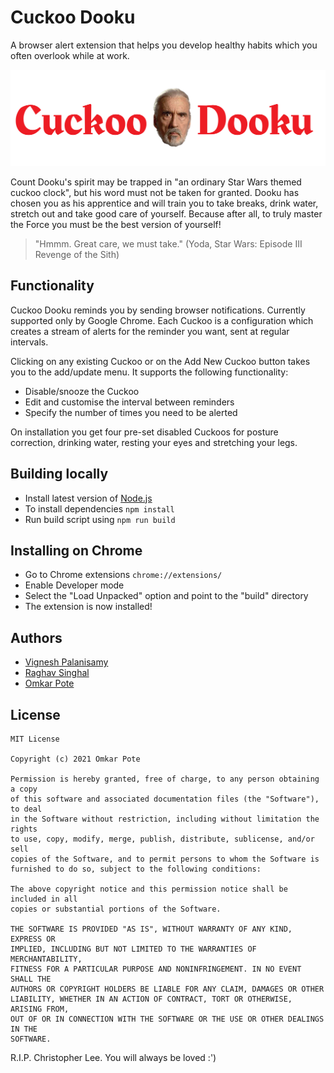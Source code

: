 # Cuckoo Dooku

A browser alert extension that helps you develop healthy habits which you often overlook while at work. 

![Logo](./src/logo_red_wide.png)

Count Dooku's spirit may be trapped in "an ordinary Star Wars themed cuckoo clock", but his word must not be taken for granted. Dooku has chosen you as his apprentice and will train you to take breaks, drink water, stretch out and take good care of yourself. Because after all, to truly master the Force you must be the best version of yourself!

> "Hmmm. Great care, we must take." (Yoda, Star Wars: Episode III Revenge of the Sith)

## Functionality

Cuckoo Dooku reminds you by sending browser notifications. Currently supported only by Google Chrome. Each Cuckoo is a configuration which creates a stream of alerts for the reminder you want, sent at regular intervals.

Clicking on any existing Cuckoo or on the Add New Cuckoo button takes you to the add/update menu. It supports the following functionality:
- Disable/snooze the Cuckoo
- Edit and customise the interval between reminders
- Specify the number of times you need to be alerted

On installation you get four pre-set disabled Cuckoos for posture correction, drinking water, resting your eyes and stretching your legs.


## Building locally

- Install latest version of [Node.js](https://nodejs.org)
- To install dependencies `npm install`
- Run build script using `npm run build`

## Installing on Chrome

- Go to Chrome extensions `chrome://extensions/`
- Enable Developer mode
- Select the "Load Unpacked" option and point to the "build" directory
- The extension is now installed!

## Authors

- [Vignesh Palanisamy](https://github.com/vigneshpalainsamy)
- [Raghav Singhal](https://github.com/raghav0108)
- [Omkar Pote](https://github.com/omkar-pote)

## License
    MIT License

    Copyright (c) 2021 Omkar Pote

    Permission is hereby granted, free of charge, to any person obtaining a copy
    of this software and associated documentation files (the "Software"), to deal
    in the Software without restriction, including without limitation the rights
    to use, copy, modify, merge, publish, distribute, sublicense, and/or sell
    copies of the Software, and to permit persons to whom the Software is
    furnished to do so, subject to the following conditions:

    The above copyright notice and this permission notice shall be included in all
    copies or substantial portions of the Software.

    THE SOFTWARE IS PROVIDED "AS IS", WITHOUT WARRANTY OF ANY KIND, EXPRESS OR
    IMPLIED, INCLUDING BUT NOT LIMITED TO THE WARRANTIES OF MERCHANTABILITY,
    FITNESS FOR A PARTICULAR PURPOSE AND NONINFRINGEMENT. IN NO EVENT SHALL THE
    AUTHORS OR COPYRIGHT HOLDERS BE LIABLE FOR ANY CLAIM, DAMAGES OR OTHER
    LIABILITY, WHETHER IN AN ACTION OF CONTRACT, TORT OR OTHERWISE, ARISING FROM,
    OUT OF OR IN CONNECTION WITH THE SOFTWARE OR THE USE OR OTHER DEALINGS IN THE
    SOFTWARE.


R.I.P. Christopher Lee. You will always be loved :')
